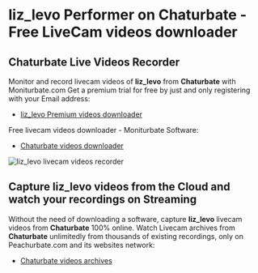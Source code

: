 # liz_levo Performer on Chaturbate - Free LiveCam videos downloader

## Chaturbate Live Videos Recorder

Monitor and record livecam videos of **liz_levo** from **Chaturbate** with Moniturbate.com
Get a premium trial for free by just and only registering with your Email address:
* [liz_levo Premium videos downloader](https://moniturbate.com/request-demo-licence-key.html)

Free livecam videos downloader - Moniturbate Software:
* [Chaturbate videos downloader](https://moniturbate.com/moniturbate-download-software.html)

![liz_levo livecam videos recorder](https://peachurnet.com/templates/moniturbate-software.png)


## Capture liz_levo videos from the Cloud and watch your recordings on Streaming

Without the need of downloading a software, capture **liz_levo** livecam videos from **Chaturbate** 100% online.
Watch Livecam archives from **Chaturbate** unlimitedly from thousands of existing recordings, only on Peachurbate.com and its websites network:
* [Chaturbate videos archives](https://peachurnet.com/)